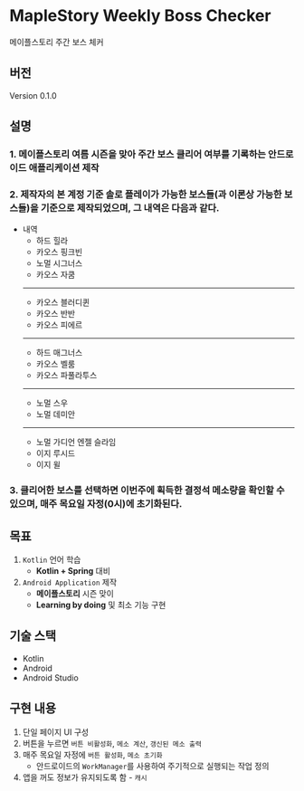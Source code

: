 # MapleStory Weekly Boss Checker

메이플스토리 주간 보스 체커

## 버전

Version 0.1.0

## 설명

### 1. 메이플스토리 여름 시즌을 맞아 주간 보스 클리어 여부를 기록하는 안드로이드 애플리케이션 제작

### 2. 제작자의 본 계정 기준 솔로 플레이가 가능한 보스들(과 이론상 가능한 보스들)을 기준으로 제작되었으며, 그 내역은 다음과 같다.

- 내역
    - 하드 힐라
    - 카오스 핑크빈
    - 노멀 시그너스
    - 카오스 자쿰
    ---
    - 카오스 블러디퀸
    - 카오스 반반
    - 카오스 피에르
    ---
    - 하드 매그너스
    - 카오스 벨룸
    - 카오스 파풀라투스
    ---
    - 노멀 스우
    - 노멀 데미안
    ---
    - 노멀 가디언 엔젤 슬라임
    - 이지 루시드
    - 이지 윌

### 3. 클리어한 보스를 선택하면 이번주에 획득한 결정석 메소량을 확인할 수 있으며, 매주 목요일 자정(0시)에 초기화된다.

## 목표

1. `Kotlin` 언어 학습
    - **Kotlin + Spring** 대비
2. `Android Application` 제작
    - **메이플스토리** 시즌 맞이
    - **Learning by doing** 및 최소 기능 구현

## 기술 스택

- Kotlin
- Android
- Android Studio

## 구현 내용

1. 단일 페이지 UI 구성
2. 버튼을 누르면 `버튼 비활성화`, `메소 계산`, `갱신된 메소 출력`
3. 매주 목요일 자정에 `버튼 활성화`, `메소 초기화`
    - 안드로이드의 `WorkManager`를 사용하여 주기적으로 실행되는 작업 정의
4. 앱을 꺼도 정보가 유지되도록 함 - `캐시`
